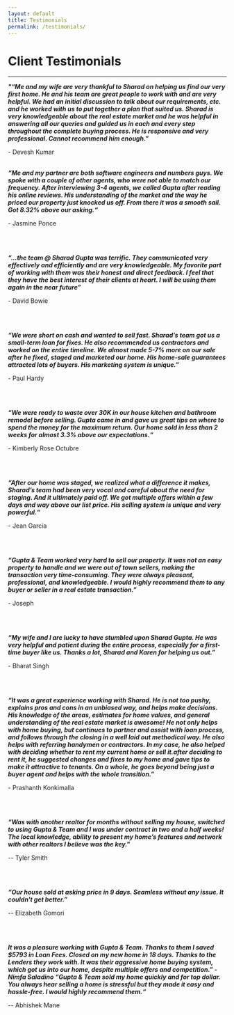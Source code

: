 ```yaml
---
layout: default
title: Testimonials
permalink: /testimonials/
---
```


<h1>Client Testimonials</h1>

<div class="client-testimonial">
<!-- insert iframe -->
<p class ="testimonial-text">
<!-- QUOTE TEXT -->
</p>
<p class="testimonial-author">
<!-- QUOTE AUTHOR -->
</p>
<hr>


<p><strong><em>"“Me and my wife are very thankful to Sharad on helping us find our very first home. He and his team are great people to work with and are very helpful. We had an initial discussion to talk about our requirements, etc. and he worked with us to put together a plan that suited us. Sharad is very knowledgeable about the real estate market and he was helpful in answering all our queries and guided us in each and every step throughout the complete buying process. He is responsive and very professional. Cannot recommend him enough.”</em></strong></p><p>- Devesh Kumar</p>


<br/><strong><em>“Me and my partner are both software engineers and numbers guys. We spoke with a couple of other agents, who were not able to match our frequency. After interviewing 3-4 agents, we called Gupta after reading his online reviews. His understanding of the market and the way he priced our property just knocked us off. From there it was a smooth sail. Got 8.32% above our asking.“</em></strong><p>- Jasmine Ponce</p><p><br/>

<br/><strong><em>“...the team @ Sharad Gupta was terrific. They communicated very effectively and efficiently and are very knowledgeable. My favorite part of working with them was their honest and direct feedback. I feel that they have the best interest of their clients at heart. I will be using them again in the near future”</em></strong><p>- David Bowie</p><p><br/>

<br/><strong><em>“We were short on cash and wanted to sell fast. Sharad’s team got us a small-term loan for fixes. He also recommended us contractors and worked on the entire timeline. We almost made 5-7% more on our sale after he fixed, staged and marketed our home. His home-sale guarantees attracted lots of buyers. His marketing system is unique.”</em></strong><p>- Paul Hardy</p><p><br/>

<br/><strong><em>“We were ready to waste over 30K in our house kitchen and bathroom remodel before selling. Gupta came in and gave us great tips on where to spend the money for the maximum return. Our home sold in less than 2 weeks for almost 3.3% above our expectations.“</em></strong><p>- Kimberly Rose Octubre</p><p><br/>

<br/><strong><em>“After our home was staged, we realized what a difference it makes, Sharad’s team had been very vocal and careful about the need for staging. And it ultimately paid off. We got multiple offers within a few days and way above our list price. His selling system is unique and very powerful.“</em></strong><p>- Jean Garcia</p><p><br/>

<br/><strong><em>“Gupta & Team worked very hard to sell our property. It was not an easy property to handle and we were out of town sellers, making the transaction very time-consuming. They were always pleasant, professional, and knowledgeable. I would highly recommend them to any buyer or seller in a real estate transaction.”</em></strong><p>- Joseph</p><p><br/>

<br/><strong><em>“My wife and I are lucky to have stumbled upon Sharad Gupta. He was very helpful and patient during the entire process, especially for a first-time buyer like us. Thanks a lot, Sharad and Karen for helping us out.”</em></strong><p>- Bharat Singh</p><p><br/>

<br/><strong><em>“It was a great experience working with Sharad. He is not too pushy, explains pros and cons in an unbiased way, and helps make decisions. His knowledge of the areas, estimates for home values, and general understanding of the real estate market is awesome! He not only helps with home buying, but continues to partner and assist with loan process, and follows through the closing in a well laid out methodical way. He also helps with referring handymen or contractors. In my case, he also helped with deciding whether to rent my current home or sell it.after deciding to rent it, he suggested changes and fixes to my home and gave tips to make it attractive to tenants. On a whole, he goes beyond being just a buyer agent and helps with the whole transition.”</em></strong><p>- Prashanth Konkimalla</p><p><br/>

<br/><strong><em>“Was with another realtor for months without selling my house, switched to using Gupta & Team and I was under contract in two and a half weeks! The local knowledge, ability to present my home’s features and network with other realtors I believe was the key."</em></strong><p>-- Tyler Smith</p><p><br/>

<br/><strong><em>“Our house sold at asking price in 9 days. Seamless without any issue. It couldn't get better.”</em></strong><p>-- Elizabeth Gomori</p><p><br/>

<br/><strong><em>It was a pleasure working with Gupta & Team. Thanks to them I saved $5793 in Loan Fees. Closed on my new home in 18 days. Thanks to the Lenders they work with. It was their aggressive home buying system, which got us into our home, despite multiple offers and competition.” - Nimfa Saladino
“Gupta & Team sold my home quickly and for top dollar. You always hear selling a home is stressful but they made it easy and hassle-free. I would highly recommend them.“</em></strong><p>-- Abhishek Mane</p><p>


